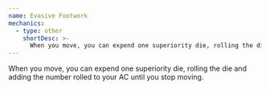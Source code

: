 ```yaml
---
name: Evasive Footwork
mechanics:
  - type: other
    shortDesc: >-
      When you move, you can expend one superiority die, rolling the die and adding the number rolled to your AC until you stop moving.
---
```

When you move, you can expend one superiority die, rolling the die and adding the number rolled to your AC until you stop moving.
